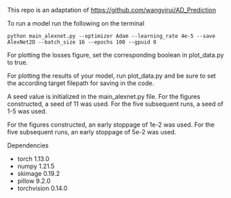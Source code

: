 This repo is an adaptation of https://github.com/wangyirui/AD_Prediction

To run a model run the following on the terminal 

``python main_alexnet.py --optimizer Adam --learning_rate 4e-5 --save AlexNet2D --batch_size 16 --epochs 100 --gpuid 0``

For plotting the losses figure, set the corresponding boolean in plot_data.py to true. 

For plotting the results of your model, run plot_data.py and be sure to set the according target filepath for saving in the code.

A seed value is initialized in the main_alexnet.py file.
For the figures constructed, a seed of 11 was used. For the five subsequent runs, a seed of 1-5 was used.

For the figures constructed, an early stoppage of 1e-2 was used. For the five subsequent runs, an early stoppage of 5e-2 was used.

Dependencies
- torch 1.13.0
- numpy 1.21.5
- skimage 0.19.2
- pillow 9.2.0
- torchvision 0.14.0